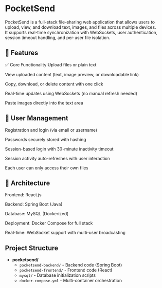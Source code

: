 # PocketSend
PocketSend is a full-stack file-sharing web application that allows users to upload, view, and download text, images, and files across multiple devices. It supports real-time synchronization with WebSockets, user authentication, session timeout handling, and per-user file isolation.

## 🔧 Features
✅ Core Functionality
Upload files or plain text

View uploaded content (text, image preview, or downloadable link)

Copy, download, or delete content with one click

Real-time updates using WebSockets (no manual refresh needed)

Paste images directly into the text area

## 👥 User Management
Registration and login (via email or username)

Passwords securely stored with hashing

Session-based login with 30-minute inactivity timeout

Session activity auto-refreshes with user interaction

Each user can only access their own files

## 🧠 Architecture
Frontend: React.js

Backend: Spring Boot (Java)

Database: MySQL (Dockerized)

Deployment: Docker Compose for full stack

Real-time: WebSocket support with multi-user broadcasting

## Project Structure
- **pocketsend/**
  - `pocketsend-backend/` - Backend code (Spring Boot)
  - `pocketsend-frontend/` - Frontend code (React)
  - `mysql/` - Database initialization scripts
  - `docker-compose.yml` - Multi-container orchestration

